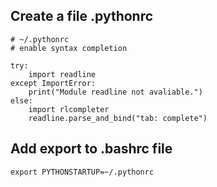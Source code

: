 ## Create a file .pythonrc

```
# ~/.pythonrc
# enable syntax completion 

try:
    import readline
except ImportError:
    print("Module readline not avaliable.")
else:
    import rlcompleter
    readline.parse_and_bind("tab: complete")
```

## Add export to .bashrc file

```
export PYTHONSTARTUP=~/.pythonrc
```

